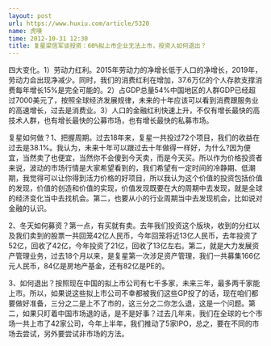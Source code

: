 ```yaml
---
layout: post
url: https://www.huxiu.com/article/5320
name: 虎嗅
time: 2012-10-31 12:30
title: 复星梁信军谈投资：60%拟上市企业无法上市，投资人如何退出？
---
```

四大变化。1）劳动力红利。2015年劳动力的净增长低于人口的净增长，2019年，劳动力会出现净减少。同时，我们的消费红利在增加，37.6万亿的个人存款支撑消费每年增长15%是完全可能的。2）占GDP总量54%中国地区的人群GDP已经超过7000美元了，按照全球经济发展规律，未来的十年应该可以看到消费跟服务业的高速增长，过去是消费业。3）人口的金融红利快速上升，不仅有增长最快的高技术人群，也有增长最快的公募市场，也有增长最快的私募市场。

复星如何做？1、把握周期。过去18年来，复星一共投过72个项目，我们的收益在过去是38.1%。我认为，未来十年可以跟过去十年做得一样好，为什么?因为便宜，当然卖了也便宜，当然你不会傻到今天卖，而是今天买。所以作为价格投资者来说，波动的市场行情是大家希望看到的，我们希望有一定时间的冷静期、低潮期，我觉得可以让你得到活力价格的好项目，所以我认为这个价值的投资包括价值的发现，价值的创造和价值的实现，价值发现既要在大的周期中去发现，就是全球的经济变化当中去找机会。第二，也要从小的行业周期当中去发现机会，比如说对金融的认识。

2、冬天如何募资？第一点，有买就有卖。去年我们投资这个版块，收到的分红以及我们卖到的股票一共回笼42亿人民币，今年回笼将近13亿人民币，去年投资了52亿，回收了42亿，今年投资了21亿，回收了13亿左右。第二，就是大力发展资产管理业务，过去18个月以来，是复星第一次涉足资产管理，我们一共募集166亿元人民币，84亿是房地产基金，还有82亿是PE的。

3、如何退出？按照现在中国的拟上市公司有七千多家，未来三年，最多两千家能上市。所以，如果说这些拟上市公司不幸都被我们这些GP投了的话，现在咱们都要做好准备，三分之二是上不了市的，这三分之二你怎么退，这是一个问题。第二，如果只盯着中国市场退的话，是不是好事？过去几年来，我们在全球的七个市场一共上市了42家公司，今年上半年，我们推动了5家IPO，总之，要在不同的市场去尝试，另外要尝试非市场的方法。

